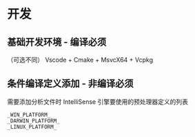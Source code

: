 # 开发
## 基础开发环境 - 编译必须
（可选不同） Vscode + Cmake + MsvcX64 + Vcpkg

## 条件编译定义添加 - 非编译必须
需要添加分析文件时 IntelliSense 引擎要使用的预处理器定义的列表

```
_WIN_PLATFORM_
_DARWIN_PLATFORM_
_LINUX_PLATFORM_
```